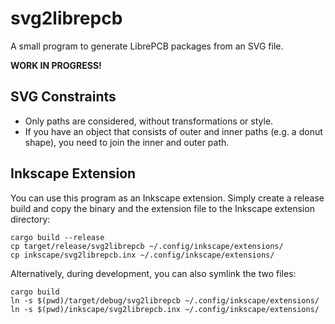 # svg2librepcb

A small program to generate LibrePCB packages from an SVG file.

**WORK IN PROGRESS!**

## SVG Constraints

- Only paths are considered, without transformations or style.
- If you have an object that consists of outer and inner paths (e.g. a donut
  shape), you need to join the inner and outer path.

## Inkscape Extension

You can use this program as an Inkscape extension. Simply create a release
build and copy the binary and the extension file to the Inkscape extension
directory:

    cargo build --release
    cp target/release/svg2librepcb ~/.config/inkscape/extensions/
    cp inkscape/svg2librepcb.inx ~/.config/inkscape/extensions/

Alternatively, during development, you can also symlink the two files:

    cargo build
    ln -s $(pwd)/target/debug/svg2librepcb ~/.config/inkscape/extensions/
    ln -s $(pwd)/inkscape/svg2librepcb.inx ~/.config/inkscape/extensions/
